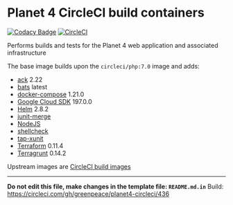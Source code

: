 
# Planet 4 CircleCI build containers

[![Codacy Badge](https://api.codacy.com/project/badge/Grade/4c9d5b08e9b046cbba9cdcbc9ba8eaf9)](https://www.codacy.com/app/rawalker/planet4-circleci?utm_source=github.com&utm_medium=referral&utm_content=greenpeace/planet4-circleci&utm_campaign=badger) [![CircleCI](https://circleci.com/gh/greenpeace/planet4-circleci/tree/master.svg?style=shield)](https://circleci.com/gh/greenpeace/planet4-circleci/tree/master)

Performs builds and tests for the Planet 4 web application and associated infrastructure

The base image builds upon the `circleci/php:7.0` image and adds:
-   [ack](https://beyondgrep.com/) 2.22
-   [bats](https://github.com/sstephenson/bats) latest
-   [docker-compose](https://github.com/docker/compose/releases) 1.21.0
-   [Google Cloud SDK](https://cloud.google.com/sdk/docs/#install_the_latest_cloud_tools_version_cloudsdk_current_version) 197.0.0
-   [Helm](https://github.com/kubernetes/helm/releases) 2.8.2
-   [junit-merge](https://www.npmjs.com/package/junit-merge)
-   [NodeJS](https://nodejs.org/en/download/package-manager/#debian-and-ubuntu-based-linux-distributions)
-   [shellcheck](https://github.com/koalaman/shellcheck)
-   [tap-xunit](https://github.com/aghassemi/tap-xunit)
-   [Terraform](https://www.terraform.io/downloads.html) 0.11.4
-   [Terragrunt](https://github.com/gruntwork-io/terragrunt/releases) 0.14.2

Upstream images are [CircleCI build images](https://github.com/circleci/circleci-images/)

---

__Do not edit this file, make changes in the template file: `README.md.in`__
Build: https://circleci.com/gh/greenpeace/planet4-circleci/436
